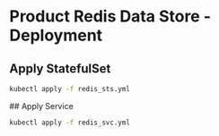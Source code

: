 # Product Redis Data Store - Deployment

## Apply StatefulSet

```bash
kubectl apply -f redis_sts.yml
```

## Apply Service

```bash
kubectl apply -f redis_svc.yml
```